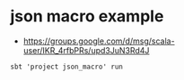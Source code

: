 # json macro example

* https://groups.google.com/d/msg/scala-user/IKR_4rfbPRs/upd3JuN3Rd4J

```
sbt 'project json_macro' run
```

